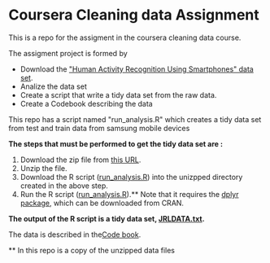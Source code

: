 # Coursera Cleaning data Assignment
This is a repo for the assigment in the coursera cleaning data  course.

The assigment project is formed by
* Download the  ["Human Activity Recognition Using Smartphones" data set](http://archive.ics.uci.edu/ml/datasets/Human+Activity+Recognition+Using+Smartphones).
* Analize the data set 
* Create a script that write a  tidy data set from the raw data.
* Create a Codebook describing the data

This repo has a script named "run_analysis.R" which creates a tidy data set from test and train data from 
samsung mobile devices 

**The steps that must be performed to get the tidy data set are :**

1. Download the zip file from [this URL](https://d396qusza40orc.cloudfront.net/getdata%2Fprojectfiles%2FUCI%20HAR%20Dataset.zip).
2. Unzip the file.
3. Download the R script ([run_analysis.R](https://raw.githubusercontent.com/joaquinrodriguez70/courseracleaningdata/master/run_analysis.R)) into the unizpped directory created in the above step.
4. Run the R script ([run_analysis.R](run_analysis.R)).** Note that it requires the [dplyr package](http://cran.r-project.org/web/packages/dplyr), which can be downloaded from CRAN.

**The output of the R script is a tidy data set, [JRLDATA.txt](JRLDATA.txt).**

The data is described in the[Code book](code-book.md).


** In this repo  is a copy of the unzipped data files